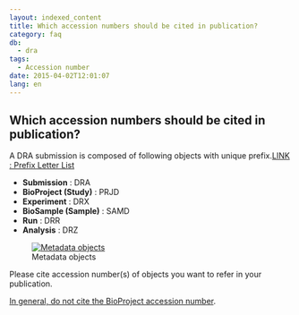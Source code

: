 ```yaml
---
layout: indexed_content
title: Which accession numbers should be cited in publication?
category: faq
db:
  - dra
tags: 
  - Accession number
date: 2015-04-02T12:01:07
lang: en
---
```


## Which accession numbers should be cited in publication?

<html>
<p>A DRA submission is composed of following objects with unique prefix.<a href="/prefix-e.html">LINK : Prefix Letter List</a> </p>
<div class="sub_index">
  <ul class="no_list_style">
    <li><b>Submission</b> : DRA</li>
    <li><b>BioProject (Study)</b> : PRJD</li>
    <li><b>Experiment</b> : DRX</li>
    <li><b>BioSample (Sample)</b> : SAMD</li>
    <li><b>Run</b> : DRR</li>
    <li><b>Analysis</b> : DRZ</li>
  </ul>
</div>
<figure><a href="{{ site.baseurl }}/assets/images/books/sra_object.png" title="Metadata objects"> <img src="{{ site.baseurl }}/assets/images/books/sra_object.png" alt="Metadata objects" title="Metadata objects" class="w450"></a>
  <figcaption class="caption">Metadata objects</figcaption>
</figure>
<p>Please cite accession number(s) of objects you want to refer in your publication.</p>
<p><a href="/bioproject/faq-e.html#project-accession">In general, do not cite the BioProject accession number</a>.</p>
</html>